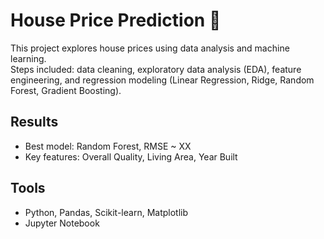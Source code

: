 # House Price Prediction 🏡  

This project explores house prices using data analysis and machine learning.  
Steps included: data cleaning, exploratory data analysis (EDA), feature engineering, and regression modeling (Linear Regression, Ridge, Random Forest, Gradient Boosting).  

## Results
- Best model: Random Forest, RMSE ~ XX
- Key features: Overall Quality, Living Area, Year Built  

## Tools
- Python, Pandas, Scikit-learn, Matplotlib  
- Jupyter Notebook  

